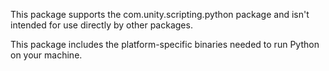 This package supports the com.unity.scripting.python package and isn't intended for use directly by other packages.

This package includes the platform-specific binaries needed to run Python on your machine.